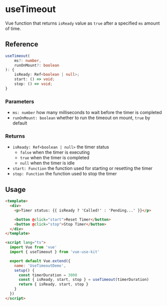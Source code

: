 # useTimeout

Vue function that returns `isReady` value as `true` after a specified `ms` amount of time.

## Reference

```typescript
useTimeout(
    ms?: number,
    runOnMount?: boolean
): {
    isReady: Ref<boolean | null>;
    start: () => void;
    stop: () => void;
}
```

### Parameters

- `ms: number` how many milliseconds to wait before the timer is completed
- `runOnMount: boolean` whether to run the timeout on mount, `true` by default

### Returns

- `isReady: Ref<boolean | null>` the timer status
  - `false` when the timer is executing
  - `true` when the timer is completed
  - `null` when the timer is idle
- `start: Function` the function used for starting or resetting the timer
- `stop: Function` the function used to stop the timer

## Usage

```html
<template>
  <div>
    <p>Timer status: {{ isReady ? 'Called!' : 'Pending...' }}</p>

    <button @click="start">Reset Timer</button>
    <button @click="stop">Stop Timer</button>
  </div>
</template>

<script lang="ts">
  import Vue from 'vue'
  import { useTimeout } from 'vue-use-kit'

  export default Vue.extend({
    name: 'UseTimeoutDemo',
    setup() {
      const timerDuration = 3000
      const { isReady, start, stop } = useTimeout(timerDuration)
      return { isReady, start, stop }
    }
  })
</script>
```
